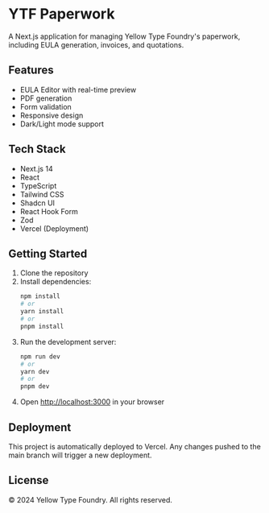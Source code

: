 # YTF Paperwork

A Next.js application for managing Yellow Type Foundry's paperwork, including EULA generation, invoices, and quotations.

## Features

- EULA Editor with real-time preview
- PDF generation
- Form validation
- Responsive design
- Dark/Light mode support

## Tech Stack

- Next.js 14
- React
- TypeScript
- Tailwind CSS
- Shadcn UI
- React Hook Form
- Zod
- Vercel (Deployment)

## Getting Started

1. Clone the repository
2. Install dependencies:
   ```bash
   npm install
   # or
   yarn install
   # or
   pnpm install
   ```
3. Run the development server:
   ```bash
   npm run dev
   # or
   yarn dev
   # or
   pnpm dev
   ```
4. Open [http://localhost:3000](http://localhost:3000) in your browser

## Deployment

This project is automatically deployed to Vercel. Any changes pushed to the main branch will trigger a new deployment.

## License

© 2024 Yellow Type Foundry. All rights reserved.
